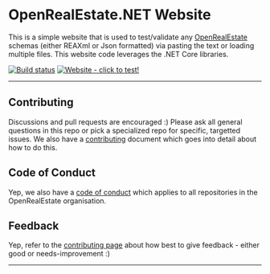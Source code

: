 

# OpenRealEstate.NET Website

This is a simple website that is used to test/validate any [OpenRealEstate](https://https://github.com/OpenRealEstate/OpenRealEstate) schemas (either REAXml or Json formatted) via pasting the text or loading multiple files. This website code leverages the .NET Core libraries.

[![Build status](https://ci.appveyor.com/api/projects/status/w3spu5y2l7phpv6i/branch/master?svg=true)](https://ci.appveyor.com/project/PureKrome/openrealestate-net-website) [![Website - click to test!](https://img.shields.io/badge/Website-Click%20to%20try!-blue.svg)](https://openrealestate.azurewebsites.net/)

---

## Contributing

Discussions and pull requests are encouraged :) Please ask all general questions in this repo or pick a specialized repo for specific, targetted issues. We also have a [contributing](https://github.com/OpenRealEstate/OpenRealEstate/blob/master/CONTRIBUTING.md) document which goes into detail about how to do this.

## Code of Conduct
Yep, we also have a [code of conduct](https://github.com/OpenRealEstate/OpenRealEstate/blob/master/CODE_OF_CONDUCT.md) which applies to all repositories in the OpenRealEstate organisation.

## Feedback
Yep, refer to the [contributing page](https://github.com/OpenRealEstate/OpenRealEstate/blob/master/CONTRIBUTING.md) about how best to give feedback - either good or needs-improvement :)

---
